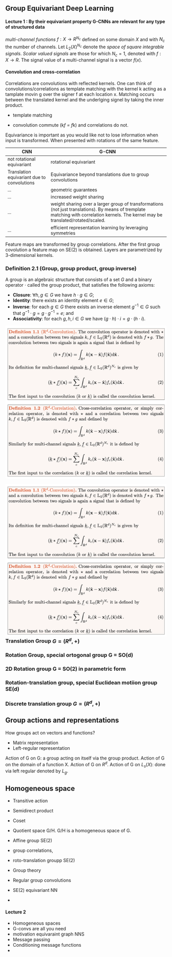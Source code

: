 ## Group Equivariant Deep Learning


#### Lecture 1 : By their equivariant property G-CNNs are relevant for any type of structured data

*multi-channel functions* $f : X → R^{N_c}$ defined on some domain $X$ and with $N_c$ the number of channels.
Let $L_2(X)^{N_c}$ denote the *space of square integrable signals*.
*Scalar valued signals* are those for which $N_c = 1$, denoted with $f: X → R$.
The signal value of a multi-channel signal is a vector $f(x)$.
#### Convolution and cross-correlation
Correlations are convolutions with reflected kernels. One can think of convolutions/correlations as template matching with the kernel k acting as a tamplate movin g over the signer f at each location x. Matching occurs between the translated kernel and the underlging signel by taking the inner product. 

- template matching


- convolution commute (k*f = f*k) and correlations do not. 


Equivariance is important as you would like not to lose information when input is transformed. When presented with rotations of the same feature. 

| CNN  | G-CNN |
|------|-------|
| not rotational equivariant | rotational equivariant|
| Translation equivariant due to convolutions | Equivariance beyond translations due to group convolutions |
| ... | geometric guarantees|
| ... | increased weight sharing|
| ... | weight sharing over a larger group of transformations (not just translations). By means of tremplate matching with correlation kernels. The kernel may be translated/rotated/scaled. |
| ... | efficient representation learning by leveraging symmetries|


Feature maps are transformed by group correlations. After the first group covolution a feature map on SE(2) is obtained. Layers are parametrized by 3-dimensional kernels. 
### Definition 2.1 (Group, group product, group inverse)
A group is an algebraic structure that consists of a set $G$ and a binary operator $\cdot$ called the group product, that satisfies the following axioms:
- **Closure**: $\forall h, g \in G$ we have $h \cdot g \in G$;
- **Identity**: there exists an identity element $e \in G$;
- **Inverse**: for each $g \in G$ there exists an inverse element $g^{-1} \in G$ such that $g^{-1} \cdot g = g \cdot g^{-1} = e$; and
- **Associativity**: for each $g, h, i \in G$ we have $(g \cdot h) \cdot i = g \cdot (h \cdot i)$.

![imgage](images/Rdvoncolution.png)

<img src="images/Rdvoncolution.png"
     alt="Markdown Monster icon"
     style="float: left; margin-right: 10px;" />

### Translation Group $G = (R^d,+)$
### Rotation Group, special ortogonal group G = SO(d)
### 2D Rotation group G = SO(2) in parametric form
### Rotation-translation group, special Euclidean motiion group SE(d)
### Discrete translation group $G = (R^d, +)$

## Group actions and representations
How groups act on vectors and functions?
- Matrix representation
- Left-regular representation

Action of G on G: a group acting on itself via the group product.
Action of G on the domain of a function X. 
Action of G on $R^d$.
Action of G on $L_s(X)$: done via left regular denoted by $L_g$.

## Homogeneous space
- Transitive action
- Semidirect product
- Coset
- Quotient space G/H. G/H is a homogeneous space of G.
- Affine group SE(2)


- group correlations,
-  roto-translation groupp SE(2)
  


- Group theory
- Regular group convolutions
- SE(2) equivariant NN
- 
#### Lecture 2
- Homogeneous spaces
- G-convs are all you need
- motivation equivaraint graph NNS
- Message passing
- Conditioning message functions
-

